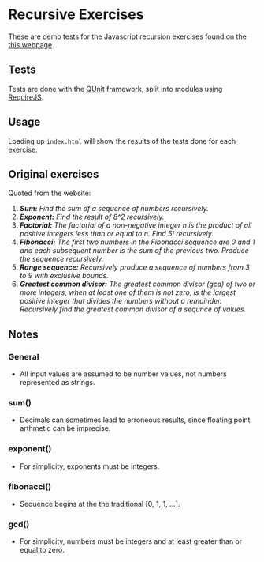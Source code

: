 # Recursive Exercises
These are demo tests for the Javascript recursion exercises found on the [this webpage](http://roman01la.github.io/recursion-exercises/).

## Tests
Tests are done with the [QUnit](https://qunitjs.com/) framework, split into modules using [RequireJS](http://requirejs.org/).

## Usage
Loading up ```index.html``` will show the results of the tests done for each exercise.

## Original exercises
Quoted from the website:

1. _**Sum:** Find the sum of a sequence of numbers recursively._
2. _**Exponent:** Find the result of 8^2 recursively._
3. _**Factorial:** The factorial of a non-negative integer n is the product of all positive integers less than or equal to n. Find 5! recursively._
4. _**Fibonacci:** The first two numbers in the Fibonacci sequence are 0 and 1 and each subsequent number is the sum of the previous two. Produce the sequence recursively._
5. _**Range sequence:** Recursively produce a sequence of numbers from 3 to 9 with exclusive bounds._
6. _**Greatest common divisor:** The greatest common divisor (gcd) of two or more integers, when at least one of them is not zero, is the largest positive integer that divides the numbers without a remainder. Recursively find the greatest common divisor of a sequnce of values._

## Notes
### General
- All input values are assumed to be number values, not numbers represented as strings.

### sum()
- Decimals can sometimes lead to erroneous results, since floating point arthmetic can be imprecise.

### exponent()
- For simplicity, exponents must be integers.

### fibonacci()
- Sequence begins at the the traditional [0, 1, 1, ...].

### gcd()
- For simplicity, numbers must be integers and at least greater than or equal to zero.
